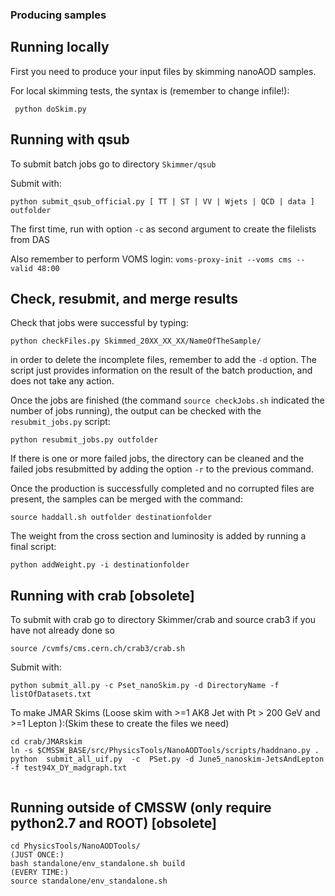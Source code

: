 
### Producing samples

## Running locally
First you need to produce your input files by skimming nanoAOD samples.

For local skimming tests, the syntax is (remember to change infile!):
```
 python doSkim.py
```

## Running with qsub
To submit batch jobs go to directory ```Skimmer/qsub```

Submit with:
```
python submit_qsub_official.py [ TT | ST | VV | Wjets | QCD | data ] outfolder
```  

The first time, run with option ```-c``` as second argument to create the filelists from DAS

Also remember to perform VOMS login: ```voms-proxy-init --voms cms --valid 48:00```

## Check, resubmit, and merge results

Check that jobs were successful by typing:
```
python checkFiles.py Skimmed_20XX_XX_XX/NameOfTheSample/
```
in order to delete the incomplete files, remember to add the ```-d``` option. The script just provides information on the result of the batch production, and does not take any action.


Once the jobs are finished (the command ```source checkJobs.sh``` indicated the number of jobs running), the output can be checked with the ```resubmit_jobs.py``` script:
```
python resubmit_jobs.py outfolder
```
If there is one or more failed jobs, the directory can be cleaned and the failed jobs resubmitted by adding the option ```-r``` to the previous command.

Once the production is successfully completed and no corrupted files are present, the samples can be merged with the command:
```
source haddall.sh outfolder destinationfolder
```

The weight from the cross section and luminosity is added by running a final script:
```
python addWeight.py -i destinationfolder
```



## Running with crab [obsolete]
To submit with crab go to directory Skimmer/crab and source crab3 if you have not already done so
```
source /cvmfs/cms.cern.ch/crab3/crab.sh
```
Submit with:
```
python submit_all.py -c Pset_nanoSkim.py -d DirectoryName -f listOfDatasets.txt
```  

To make JMAR Skims (Loose skim with >=1 AK8 Jet with Pt > 200 GeV and >=1 Lepton ):(Skim these to create the files we need)
```
cd crab/JMARskim
ln -s $CMSSW_BASE/src/PhysicsTools/NanoAODTools/scripts/haddnano.py .
python  submit_all_uif.py  -c  PSet.py -d June5_nanoskim-JetsAndLepton  -f test94X_DY_madgraph.txt
 
```


## Running outside of CMSSW (only require python2.7 and ROOT) [obsolete]
```
cd PhysicsTools/NanoAODTools/
(JUST ONCE:)
bash standalone/env_standalone.sh build
(EVERY TIME:)
source standalone/env_standalone.sh
```
